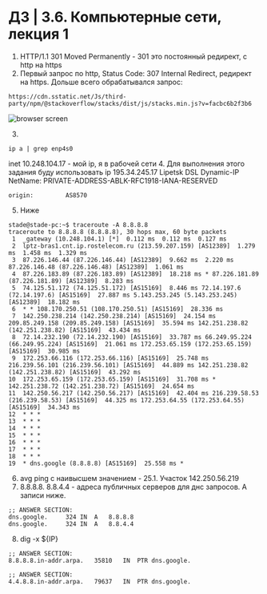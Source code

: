 # ДЗ | 3.6.  Компьютерные сети, лекция 1

1.  HTTP/1.1 301 Moved Permanently - 301 это постоянный редирект, с http на https
2.  Первый запрос по http, Status Code: 307 Internal Redirect,  редирект на https.
Дольше всего обрабатывался запрос:
```
https://cdn.sstatic.net/Js/third-party/npm/@stackoverflow/stacks/dist/js/stacks.min.js?v=facbc6b2f3b6
```
![browser screen](./img/scriptime.jpg)

3. 
```
ip a | grep enp4s0
```
inet 10.248.104.17 - мой ip, я в рабочей сети
4. Для выполнения этого задания буду использовать ip 195.34.245.17
Lipetsk DSL Dynamic-IP
NetName:        PRIVATE-ADDRESS-ABLK-RFC1918-IANA-RESERVED
```
origin:         AS8570
```
5. Ниже
```
stade@stade-pc:~$ traceroute -A 8.8.8.8
traceroute to 8.8.8.8 (8.8.8.8), 30 hops max, 60 byte packets
 1  _gateway (10.248.104.1) [*]  0.112 ms  0.112 ms  0.127 ms
 2  lptz-bras1.cnt.ip.rostelecom.ru (213.59.207.159) [AS12389]  1.279 ms  1.458 ms  1.329 ms
 3  87.226.146.44 (87.226.146.44) [AS12389]  9.662 ms  2.220 ms 87.226.146.48 (87.226.146.48) [AS12389]  1.061 ms
 4  87.226.183.89 (87.226.183.89) [AS12389]  18.218 ms * 87.226.181.89 (87.226.181.89) [AS12389]  8.283 ms
 5  74.125.51.172 (74.125.51.172) [AS15169]  8.446 ms 72.14.197.6 (72.14.197.6) [AS15169]  27.887 ms 5.143.253.245 (5.143.253.245) [AS12389]  18.182 ms
 6  * * 108.170.250.51 (108.170.250.51) [AS15169]  28.336 ms
 7  142.250.238.214 (142.250.238.214) [AS15169]  24.154 ms 209.85.249.158 (209.85.249.158) [AS15169]  35.594 ms 142.251.238.82 (142.251.238.82) [AS15169]  43.434 ms
 8  72.14.232.190 (72.14.232.190) [AS15169]  33.787 ms 66.249.95.224 (66.249.95.224) [AS15169]  21.061 ms 172.253.65.159 (172.253.65.159) [AS15169]  30.985 ms
 9  172.253.66.116 (172.253.66.116) [AS15169]  25.748 ms 216.239.56.101 (216.239.56.101) [AS15169]  44.889 ms 142.251.238.82 (142.251.238.82) [AS15169]  43.292 ms
10  172.253.65.159 (172.253.65.159) [AS15169]  31.708 ms * 142.251.238.72 (142.251.238.72) [AS15169]  24.654 ms
11  142.250.56.217 (142.250.56.217) [AS15169]  42.404 ms 216.239.58.53 (216.239.58.53) [AS15169]  44.325 ms 172.253.64.55 (172.253.64.55) [AS15169]  34.343 ms
12  * * *
13  * * *
14  * * *
15  * * *
16  * * *
17  * * *
18  * * *
19  * dns.google (8.8.8.8) [AS15169]  25.558 ms *

```
6. avg ping с наивысшем значением - 25.1. Участок 142.250.56.219
7. 8.8.8.8. 8.8.4.4 - адреса публичных серверов для днс запросов. А записи ниже.
```
;; ANSWER SECTION:
dns.google.		324	IN	A	8.8.8.8
dns.google.		324	IN	A	8.8.4.4
```
8. dig -x ${IP}
```
;; ANSWER SECTION:
8.8.8.8.in-addr.arpa.	35810	IN	PTR	dns.google.

;; ANSWER SECTION:
4.4.8.8.in-addr.arpa.	79637	IN	PTR	dns.google.
```